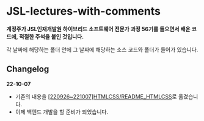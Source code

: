 # JSL-lectures-with-comments

**계정주가 JSL인재개발원 하이브리드 소프트웨어 전문가 과정 56기를 들으면서 배운 코드에, 적절한 주석을 붙인 것입니다.**


각 날짜에 해당하는 폴더 안에 그 날짜에 해당하는 소스 코드와 폴더가 들어가 있습니다.

## Changelog

**22-10-07**

- 기존의 내용을 [[220926~221007]HTMLCSS/README_HTMLCSS](/[220926~221007]HTMLCSS/README_HTMLCSS)로 옮겼습니다. 
- 이제 백엔드 개발을 할 준비가 되었습니다.